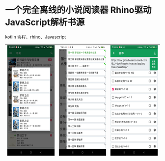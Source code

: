 # 一个完全离线的小说阅读器 Rhino驱动JavaScript解析书源
kotlin 协程、rhino、Javascript

| <img src="img/Screenshot_1.jpg" width = "180" height = "360"/>        | <img src="img/Screenshot_2.jpg" width = "180" height = "360"/>   |  <img src="img/Screenshot_3.jpg" width = "180" height = "360"/>  |
| - | - |- |
